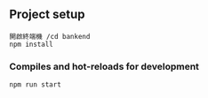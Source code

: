## Project setup
```
開啟終端機 /cd bankend
npm install
```

### Compiles and hot-reloads for development
```
npm run start

